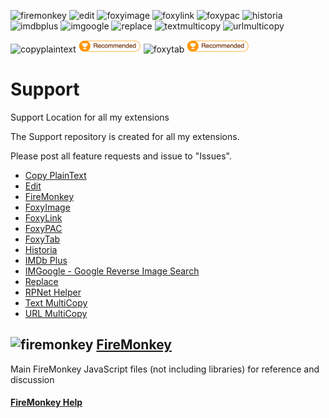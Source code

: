 ![firemonkey](/image/firemonkey.png)
![edit](/image/edit.png)
![foxyimage](/image/foxyimage.png)
![foxylink](/image/foxylink.png)
![foxypac](/image/foxypac.png)
![historia](/image/historia.png)
![imdbplus](/image/imdbplus.png)
![imgoogle](/image/imgoogle.png)
![replace](/image/replace.png)
![textmulticopy](/image/textmulticopy.png)
![urlmulticopy](/image/urlmulticopy.png)

![copyplaintext](/image/copyplaintext.png)
![Recommended](/image/recommended.png)
![foxytab](/image/foxytab.png)
![Recommended](/image/recommended.png)

# Support
Support Location for all my extensions

The Support repository is created for all my extensions.

Please post all feature requests and issue to "Issues".

- [Copy PlainText](https://addons.mozilla.org/en-US/firefox/addon/copy-plaintext/)
- [Edit](https://addons.mozilla.org/en-US/firefox/addon/edit/)
- [FireMonkey](https://addons.mozilla.org/en-US/firefox/addon/firemonkey/)
- [FoxyImage](https://addons.mozilla.org/en-US/firefox/addon/foxyimage/)
- [FoxyLink](https://addons.mozilla.org/en-US/firefox/addon/foxylink/)
- [FoxyPAC](https://addons.mozilla.org/en-US/firefox/addon/foxypac/)
- [FoxyTab](https://addons.mozilla.org/en-US/firefox/addon/foxytab/)
- [Historia](https://addons.mozilla.org/en-US/firefox/addon/historia/)
- [IMDb Plus](https://addons.mozilla.org/en-US/firefox/addon/imdb-plus/)
- [IMGoogle - Google Reverse Image Search](https://addons.mozilla.org/en-US/firefox/addon/igoogle/)
- [Replace](https://addons.mozilla.org/en-US/firefox/addon/replace/)
- [RPNet Helper](https://addons.mozilla.org/en-US/firefox/addon/rpnet-helper/)
- [Text MultiCopy](https://addons.mozilla.org/en-US/firefox/addon/text-multicopy/)
- [URL MultiCopy](https://addons.mozilla.org/en-US/firefox/addon/url-multicopy/)




## ![firemonkey](/image/firemonkey.png) [FireMonkey](https://github.com/erosman/support/tree/FireMonkey)
Main FireMonkey JavaScript files (not including libraries) for reference and discussion

#### [FireMonkey Help](https://erosman.github.io/support/content/help.html)
